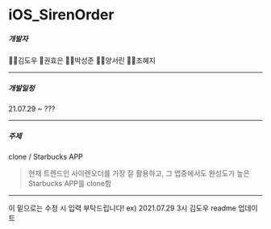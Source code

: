# iOS_SirenOrder

##### 개발자

🙋‍♂️김도우 🙋권효은 🙋‍♂️박성준 🙋‍♀️양서린 🙋‍♀️조혜지 

------------------------------------------

##### 개발일정

21.07.29 ~ ??? 

------------------------------------------

##### 주제

clone / Starbucks APP

> 현재 트렌드인 사이렌오더를 가장 잘 활용하고, 그 앱중에서도 완성도가 높은 Starbucks APP를 clone함



--------------------------------------------
이 밑으로는 수정 시  입력 부탁드립니다!
ex) 2021.07.29 3시 김도우 readme 업데이트

